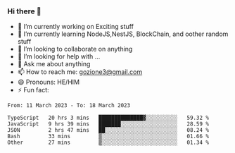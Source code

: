 ### Hi there 👋

<!--
**charlieScript/charlieScript** is a ✨ _special_ ✨ repository because its `README.md` (this file) appears on your GitHub profile.

Here are some ideas to get you started: -->

- 🔭 I’m currently working on Exciting stuff
- 🌱 I’m currently learning NodeJS,NestJS, BlockChain, and oother random stuff
- 👯 I’m looking to collaborate on anything
- 🤔 I’m looking for help with ...
- 💬 Ask me about anything
- 📫 How to reach me: gozione3@gmail.com
- 😄 Pronouns: HE/HIM
- ⚡ Fun fact: 
<!--START_SECTION:waka-->

```text
From: 11 March 2023 - To: 18 March 2023

TypeScript   20 hrs 3 mins   ██████████████▓░░░░░░░░░░   59.32 %
JavaScript   9 hrs 39 mins   ███████░░░░░░░░░░░░░░░░░░   28.59 %
JSON         2 hrs 47 mins   ██░░░░░░░░░░░░░░░░░░░░░░░   08.24 %
Bash         33 mins         ▒░░░░░░░░░░░░░░░░░░░░░░░░   01.66 %
Other        27 mins         ▒░░░░░░░░░░░░░░░░░░░░░░░░   01.34 %
```

<!--END_SECTION:waka-->
